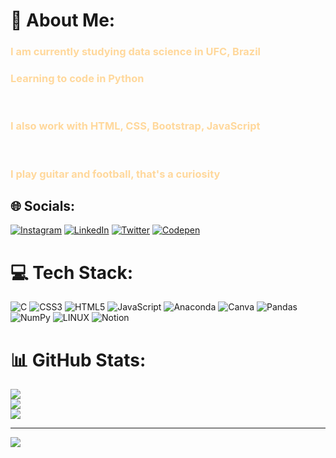 # 💫 About Me:
<h3 style ="color: #FFD89C">I am currently studying data science in UFC, Brazil</h3><h3 style ="color: #FFD89C">Learning to code in Python</h3><br><h3 style ="color: #FFD89C">I also work with HTML, CSS, Bootstrap, JavaScript</h3><br><h3 style ="color: #FFD89C">I play guitar and football, that's a curiosity</h3>


## 🌐 Socials:
[![Instagram](https://img.shields.io/badge/Instagram-%23E4405F.svg?logo=Instagram&logoColor=white)](https://instagram.com/_artursp) [![LinkedIn](https://img.shields.io/badge/LinkedIn-%230077B5.svg?logo=linkedin&logoColor=white)](https://linkedin.com/in/paschoal.artur) [![Twitter](https://img.shields.io/badge/Twitter-%231DA1F2.svg?logo=Twitter&logoColor=white)](https://twitter.com/paschoal.artur) [![Codepen](https://img.shields.io/badge/Codepen-000000?style=for-the-badge&logo=codepen&logoColor=white)](https://codepen.io/paschoal.artur) 

# 💻 Tech Stack:
![C](https://img.shields.io/badge/c-%2300599C.svg?style=flat&logo=c&logoColor=white) ![CSS3](https://img.shields.io/badge/css3-%231572B6.svg?style=flat&logo=css3&logoColor=white) ![HTML5](https://img.shields.io/badge/html5-%23E34F26.svg?style=flat&logo=html5&logoColor=white) ![JavaScript](https://img.shields.io/badge/javascript-%23323330.svg?style=flat&logo=javascript&logoColor=%23F7DF1E) ![Anaconda](https://img.shields.io/badge/Anaconda-%2344A833.svg?style=flat&logo=anaconda&logoColor=white) ![Canva](https://img.shields.io/badge/Canva-%2300C4CC.svg?style=flat&logo=Canva&logoColor=white) ![Pandas](https://img.shields.io/badge/pandas-%23150458.svg?style=flat&logo=pandas&logoColor=white) ![NumPy](https://img.shields.io/badge/numpy-%23013243.svg?style=flat&logo=numpy&logoColor=white) ![LINUX](https://img.shields.io/badge/Linux-FCC624?style=flat&logo=linux&logoColor=black) ![Notion](https://img.shields.io/badge/Notion-%23000000.svg?style=flat&logo=notion&logoColor=white)
# 📊 GitHub Stats:
![](https://github-readme-stats.vercel.app/api?username=paschoal-artur&theme=tokyonight&hide_border=false&include_all_commits=true&count_private=true)<br/>
![](https://github-readme-streak-stats.herokuapp.com/?user=paschoal-artur&theme=tokyonight&hide_border=false)<br/>
![](https://github-readme-stats.vercel.app/api/top-langs/?username=paschoal-artur&theme=tokyonight&hide_border=false&include_all_commits=true&count_private=true&layout=compact)

---
[![](https://visitcount.itsvg.in/api?id=paschoal-artur&icon=7&color=12)](https://visitcount.itsvg.in)

<!-- Proudly created with GPRM ( https://gprm.itsvg.in ) -->
